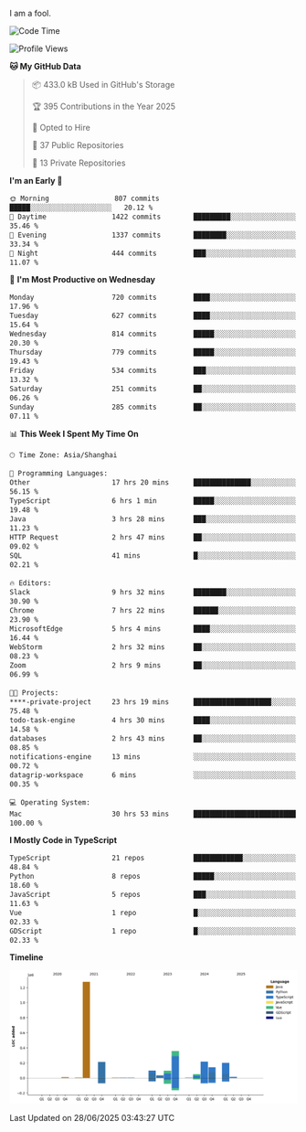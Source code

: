 I am a fool.

<!--START_SECTION:waka-->
![Code Time](http://img.shields.io/badge/Code%20Time-3%2C227%20hrs%2039%20mins-blue)

![Profile Views](http://img.shields.io/badge/Profile%20Views-0-blue)

**🐱 My GitHub Data** 

> 📦 433.0 kB Used in GitHub's Storage 
 > 
> 🏆 395 Contributions in the Year 2025
 > 
> 💼 Opted to Hire
 > 
> 📜 37 Public Repositories 
 > 
> 🔑 13 Private Repositories 
 > 
**I'm an Early 🐤** 

```text
🌞 Morning                807 commits         █████░░░░░░░░░░░░░░░░░░░░   20.12 % 
🌆 Daytime                1422 commits        █████████░░░░░░░░░░░░░░░░   35.46 % 
🌃 Evening                1337 commits        ████████░░░░░░░░░░░░░░░░░   33.34 % 
🌙 Night                  444 commits         ███░░░░░░░░░░░░░░░░░░░░░░   11.07 % 
```
📅 **I'm Most Productive on Wednesday** 

```text
Monday                   720 commits         ████░░░░░░░░░░░░░░░░░░░░░   17.96 % 
Tuesday                  627 commits         ████░░░░░░░░░░░░░░░░░░░░░   15.64 % 
Wednesday                814 commits         █████░░░░░░░░░░░░░░░░░░░░   20.30 % 
Thursday                 779 commits         █████░░░░░░░░░░░░░░░░░░░░   19.43 % 
Friday                   534 commits         ███░░░░░░░░░░░░░░░░░░░░░░   13.32 % 
Saturday                 251 commits         ██░░░░░░░░░░░░░░░░░░░░░░░   06.26 % 
Sunday                   285 commits         ██░░░░░░░░░░░░░░░░░░░░░░░   07.11 % 
```


📊 **This Week I Spent My Time On** 

```text
🕑︎ Time Zone: Asia/Shanghai

💬 Programming Languages: 
Other                    17 hrs 20 mins      ██████████████░░░░░░░░░░░   56.15 % 
TypeScript               6 hrs 1 min         █████░░░░░░░░░░░░░░░░░░░░   19.48 % 
Java                     3 hrs 28 mins       ███░░░░░░░░░░░░░░░░░░░░░░   11.23 % 
HTTP Request             2 hrs 47 mins       ██░░░░░░░░░░░░░░░░░░░░░░░   09.02 % 
SQL                      41 mins             █░░░░░░░░░░░░░░░░░░░░░░░░   02.21 % 

🔥 Editors: 
Slack                    9 hrs 32 mins       ████████░░░░░░░░░░░░░░░░░   30.90 % 
Chrome                   7 hrs 22 mins       ██████░░░░░░░░░░░░░░░░░░░   23.90 % 
MicrosoftEdge            5 hrs 4 mins        ████░░░░░░░░░░░░░░░░░░░░░   16.44 % 
WebStorm                 2 hrs 32 mins       ██░░░░░░░░░░░░░░░░░░░░░░░   08.23 % 
Zoom                     2 hrs 9 mins        ██░░░░░░░░░░░░░░░░░░░░░░░   06.99 % 

🐱‍💻 Projects: 
****-private-project     23 hrs 19 mins      ███████████████████░░░░░░   75.48 % 
todo-task-engine         4 hrs 30 mins       ████░░░░░░░░░░░░░░░░░░░░░   14.58 % 
databases                2 hrs 43 mins       ██░░░░░░░░░░░░░░░░░░░░░░░   08.85 % 
notifications-engine     13 mins             ░░░░░░░░░░░░░░░░░░░░░░░░░   00.72 % 
datagrip-workspace       6 mins              ░░░░░░░░░░░░░░░░░░░░░░░░░   00.35 % 

💻 Operating System: 
Mac                      30 hrs 53 mins      █████████████████████████   100.00 % 
```

**I Mostly Code in TypeScript** 

```text
TypeScript               21 repos            ████████████░░░░░░░░░░░░░   48.84 % 
Python                   8 repos             █████░░░░░░░░░░░░░░░░░░░░   18.60 % 
JavaScript               5 repos             ███░░░░░░░░░░░░░░░░░░░░░░   11.63 % 
Vue                      1 repo              █░░░░░░░░░░░░░░░░░░░░░░░░   02.33 % 
GDScript                 1 repo              █░░░░░░░░░░░░░░░░░░░░░░░░   02.33 % 
```



**Timeline**

![Lines of Code chart](https://raw.githubusercontent.com/VeejaLiu/VeejaLiu/master/assets/bar_graph.png)


 Last Updated on 28/06/2025 03:43:27 UTC
<!--END_SECTION:waka-->
